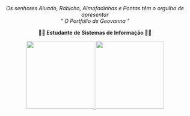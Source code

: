
<div align="center">
 <i> Os senhores Aluado, Rabicho, Almofadinhas e Pontas têm o orgulho de apresentar  <br>
" O Portfólio de Geovanna "</i>
  <p>
    <strong>  🧙‍♀️ Estudante de Sistemas de Informação 🧙‍♀️ </strong>
  </p>
</div>

<div align="center">
  <a href="https://github.com/Geovannalessa">
  <img height="180em" src="https://github-readme-stats.vercel.app/api?username=Geovannalessa&theme=midnight-purple&include_all_commits=true&count_private=true"/>
  <img height="180em" src="https://github-readme-stats.vercel.app/api/top-langs/?username=Geovannalessa&layout=compact&langs_count=7&theme=vision-friendly-dark"/>
</div>

</div>
